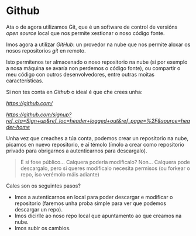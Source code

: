 # Github

Ata o de agora utilizamos Git, que é un software de control de versións
*open source* local que nos permite xestionar o noso código fonte.

Imos agora a utilizar *GitHub*: un provedor na nube que nos permite
aloxar os nosos repositorios *git* en remoto.

Isto permítenos ter almacenado o noso repositorio na nube (si
por exemplo a nosa máquina se avaría non perdemos o código fonte), ou
compartir o meu código con outros desenvolvedores, entre outras moitas
características.

Si non tes conta en *Github* o ideal é que che crees unha:

*https://github.com/*

*https://github.com/signup?ref_cta=Sign+up&ref_loc=header+logged+out&ref_page=%2F&source=header-home*

Unha vez que creaches a túa conta, podemos crear un repositorio na nube,
picamos en nuevo repositorio, e aí témolo (ímolo a crear
como repositorio privado para obrigarnos a autenticarnos para descargalo).

> E si fose público... Calquera podería modificalo? Non... Calquera
> pode descargalo, pero si queres modificalo necesita permisos (ou forkear
> o repo, iso verémolo máis adiante)

Cales son os seguintes pasos?

- Imos a autenticarnos en local para poder descargar e modificar o repositorio
  (faremos unha proba simple para ver que podemos descargar un repo).
- Imos dicirlle ao noso repo local que apuntamento ao que creamos na nube.
- Imos subir os cambios.
